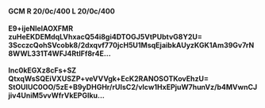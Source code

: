 #### GCM R 20/0c/400 L 20/0c/400
**E9+ijeNlelAOXFMR**<br/>**zuHeEKDEMdqLVhxacQ54i8gi4DTOGJ5VtPUbtvG8Y2U=**<br/>**3ScczcQohSVcobk8/2dxqvf770jcH5U1MsqEjaibkAUyzKGK1Am39Gv7rN8WWL331T4WFJ4RtlFf8r4E...**<br/><br/>
**lnc0kEGXz8cFs+SZ**<br/>**QtxqWsSQEiVXUSZP+veVVVgk+EcK2RANOSOTKovEhzU=**<br/>**StOUIUC0OO/5zE+B9yDHGHr/rUIsC2/vlcw1HxEPjuW7hunVz/b4MVwnCJjiv4UniM5vvWfrVkEPGIku...**